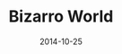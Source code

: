 ---
type: album
title: Bizarro World
date: 2014-10-25
img: /images/albums/bizarro-world.jpg
header: /images/headers/albums/bw2014.jpg
permalink: /music/albums/:title/
lyrics: true
discs:
  - tracks:
    - Interlude Bizarre
    - Bizarro World
    - Rockstar
    - You're Tearing Me Down
    - Deadbeat Boy
    - Schizophonicated
    - Trip To The Moon
    - Close The Door
    - From Dusk Till Dawn
    - Save Our Souls
    - Black Rain
    - The Mistake
---